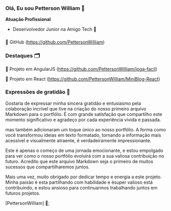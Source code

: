 ### Olá, Eu sou Petterson William 👏

**Atuação Profissional**
  * Desenvolvedor Junior na Amigo Tech 💙

### 
🔗 GitHub (https://github.com/PettersonWilliam)

### Destaques 🗂️

📌 Projeto em AngularJS (https://github.com/PettersonWilliam/joga-facil)

📌 Projeto em React (https://github.com/PettersonWilliam/MiniBlog-React)

 ### Expressões de gratidão 🎁
   Gostaria de expressar minha sincera gratidão e entusiasmo pela colaboração incrível que tive na criação do nosso primeiro arquivo Markdown para o portfólio. É com grande satisfação que compartilho este momento significativo e agradeço por cada experiência vivida e passada.

   mas também adicionaram um toque único ao nosso portfólio. A forma como você transformou ideias em texto formatado, tornando a informação mais acessível e visualmente atraente, é verdadeiramente impressionante.

   Este é apenas o começo de uma jornada emocionante, e estou empolgado para ver como o nosso portfólio evoluirá com a sua valiosa contribuição no futuro. Acredito que este arquivo Markdown seja o primeiro de muitos sucessos que compartilharemos juntos.

   Mais uma vez, muito obrigado por dedicar tempo e energia a este projeto. Minha paixão é esta partilhando com habilidade e ésuper valioso está contribuindo, e estou ansioso para continuarmos trabalhando juntos em futuros projetos.

   [PettersonWilliam] 📢;
